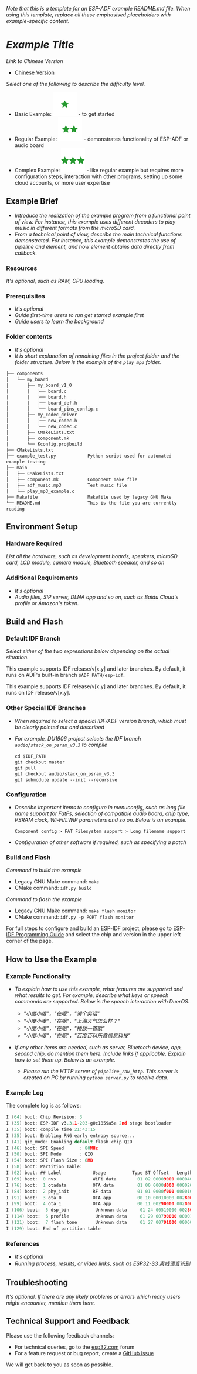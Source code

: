 _Note that this is a template for an ESP-ADF example README.md file. When using this template, replace all these emphasised placeholders with example-specific content._

# _Example Title_


_Link to Chinese Version_

- [Chinese Version](./README_CN.md)

_Select one of the following to describe the difficulty level._

- Basic Example: ![alt text](./_static/level_basic.png "Basic Example") - to get started
- Regular Example: ![alt text](./_static/level_regular.png "Regular Example") - demonstrates functionality of ESP-ADF or audio board
- Complex Example: ![alt text](./_static/level_complex.png "Complex Example") - like regular example but requires more configuration steps, interaction with other programs, setting up some cloud accounts, or more user expertise


## Example Brief

- _Introduce the realization of the example program from a functional point of view. For instance, this example uses different decoders to play music in different formats from the microSD card._
- _From a technical point of view, describe the main technical functions demonstrated. For instance, this example demonstrates the use of pipeline and element, and how element obtains data directly from callback._


### Resources

_It's optional, such as RAM, CPU loading._


### Prerequisites

- _It's optional_
- _Guide first-time users to run get started example first_
- _Guide users to learn the background_


### Folder contents

- _It's optional_
- _It is short explanation of remaining files in the project folder and the folder structure. Below is the example of the `play_mp3` folder._

```
├── components
│   └── my_board
│       ├── my_board_v1_0
│       │   ├── board.c
│       │   ├── board.h
│       │   ├── board_def.h
│       │   └── board_pins_config.c
│       ├── my_codec_driver
│       │   ├── new_codec.h
│       │   └── new_codec.c
│       ├── CMakeLists.txt
│       ├── component.mk
│       └── Kconfig.projbuild
├── CMakeLists.txt
├── example_test.py            Python script used for automated example testing
├── main
│   ├── CMakeLists.txt
│   ├── component.mk           Component make file
│   ├── adf_music.mp3          Test music file
│   └── play_mp3_example.c
├── Makefile                   Makefile used by legacy GNU Make
└── README.md                  This is the file you are currently reading
```


## Environment Setup


### Hardware Required

_List all the hardware, such as development boards, speakers, microSD card, LCD module, camera module, Bluetooth speaker, and so on_


### Additional Requirements

- _It's optional_
- _Audio files, SIP server, DLNA app and so on, such as Baidu Cloud's profile or Amazon's token._


## Build and Flash


### Default IDF Branch

_Select either of the two expressions below depending on the actual situation._

This example supports IDF release/v[x.y] and later branches. By default, it runs on ADF's built-in branch `$ADF_PATH/esp-idf`.

This example supports IDF release/v[x.y] and later branches. By default, it runs on IDF release/v[x.y].


### Other Special IDF Branches

- _When required to select a special IDF/ADF version branch, which must be clearly pointed out and described_
- _For example, DU1906 project selects the IDF branch `audio/stack_on_psram_v3.3` to compile_

  ```bach
  cd $IDF_PATH
  git checkout master
  git pull
  git checkout audio/stack_on_psram_v3.3
  git submodule update --init --recursive
  ```


### Configuration

- _Describe important items to configure in menuconfig, such as long file name support for FatFs, selection of compatible audio board, chip type, PSRAM clock, Wi-Fi/LWIP parameters and so on. Below is an example._

  ```
  Component config > FAT Filesystem support > Long filename support
  ```

- _Configuration of other software if required, such as specifying a patch_


### Build and Flash

_Command to build the example_

- Legacy GNU Make command: `make`
- CMake command: `idf.py build`

_Command to flash the example_

- Legacy GNU Make command: `make flash monitor`
- CMake command: `idf.py -p PORT flash monitor`

For full steps to configure and build an ESP-IDF project, please go to [ESP-IDF Programming Guide](https://docs.espressif.com/projects/esp-idf/en/latest/esp32/get-started/index.html) and select the chip and version in the upper left corner of the page.


## How to Use the Example


### Example Functionality

- _To explain how to use this example, what features are supported and what results to get. For example, describe what keys or speech commands are supported. Below is the speech interaction with DuerOS._
  - _"小度小度"，"在呢"，"讲个笑话"_
  - _"小度小度"，"在呢"，"上海天气怎么样？"_
  - _"小度小度"，"在呢"，"播放一首歌"_
  - _"小度小度"，"在呢"，"百度百科乐鑫信息科技"_

- _If any other items are needed, such as server, Bluetooth device, app, second chip, do mention them here. Include links if applicable. Explain how to set them up. Below is an example._
  - _Please run the HTTP server of `pipeline_raw_http`. This server is created on PC by running `python server.py` to receive data._ 


### Example Log

The complete log is as follows:

```c
I (64) boot: Chip Revision: 3
I (35) boot: ESP-IDF v3.3.1-203-g0c1859a5a 2nd stage bootloader
I (35) boot: compile time 21:43:15
I (35) boot: Enabling RNG early entropy source...
I (41) qio_mode: Enabling default flash chip QIO
I (46) boot: SPI Speed      : 80MHz
I (50) boot: SPI Mode       : QIO
I (54) boot: SPI Flash Size : 8MB
I (58) boot: Partition Table:
I (62) boot: ## Label            Usage          Type ST Offset   Length
I (69) boot:  0 nvs              WiFi data        01 02 00009000 00004000
I (76) boot:  1 otadata          OTA data         01 00 0000d000 00002000
I (84) boot:  2 phy_init         RF data          01 01 0000f000 00001000
I (91) boot:  3 ota_0            OTA app          00 10 00010000 00280000
I (99) boot:  4 ota_1            OTA app          00 11 00290000 00280000
I (106) boot:  5 dsp_bin          Unknown data     01 24 00510000 00280000
I (114) boot:  6 profile          Unknown data     01 29 00790000 00001000
I (121) boot:  7 flash_tone       Unknown data     01 27 00791000 00060000
I (129) boot: End of partition table
```


### References

- _It's optional_
- _Running process, results, or video links, such as [ESP32-S3 离线语音识别](https://www.bilibili.com/video/BV1Cv411e7g8)_



## Troubleshooting

_It's optional. If there are any likely problems or errors which many users might encounter, mention them here._


## Technical Support and Feedback

Please use the following feedback channels:

- For technical queries, go to the [esp32.com](https://esp32.com/viewforum.php?f=20) forum
- For a feature request or bug report, create a [GitHub issue](https://github.com/espressif/esp-adf/issues)

We will get back to you as soon as possible.
